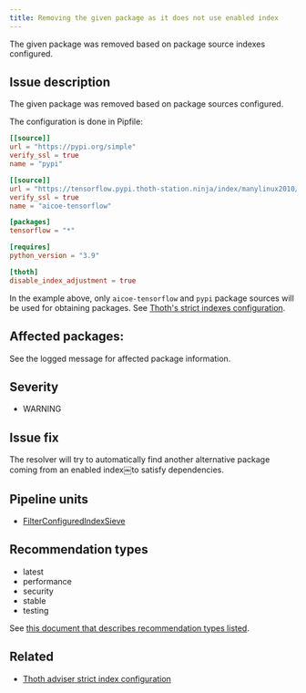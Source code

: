 ```yaml
---
title: Removing the given package as it does not use enabled index
---
```


The given package was removed based on package source indexes configured.

## Issue description

The given package was removed based on package sources configured.

The configuration is done in Pipfile:

```toml
[[source]]
url = "https://pypi.org/simple"
verify_ssl = true
name = "pypi"

[[source]]
url = "https://tensorflow.pypi.thoth-station.ninja/index/manylinux2010/AVX2/simple/"
verify_ssl = true
name = "aicoe-tensorflow"

[packages]
tensorflow = "*"

[requires]
python_version = "3.9"

[thoth]
disable_index_adjustment = true
```

In the example above, only ``aicoe-tensorflow`` and ``pypi`` package sources
will be used for obtaining packages.  See [Thoth's strict indexes
configuration][1].

## Affected packages:

See the logged message for affected package information.

## Severity

 * WARNING

## Issue fix

The resolver will try to automatically find another alternative package coming
from an enabled index￼to satisfy dependencies.

## Pipeline units

 * [FilterConfiguredIndexSieve](https://thoth-station.ninja/docs/developers/adviser/thoth.adviser.sieves.html#thoth.adviser.sieves.FilterConfiguredIndexSieve)

## Recommendation types

 * latest
 * performance
 * security
 * stable
 * testing

See [this document that describes recommendation types
listed](http://thoth-station.ninja/recommendation-types).

## Related

 * [Thoth adviser strict index configuration][1]

[1]: https://thoth-station.ninja/docs/developers/adviser/experimental_features.html#strict-index-configuration
